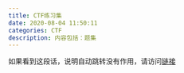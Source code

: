 ```yaml
---
title: CTF练习集
date: 2020-08-04 11:50:11
categories: CTF
description: 内容包括：题集
---
```


<script>window.location = "https://www.cnblogs.com/yuren123/"</script>

如果看到这段话，说明自动跳转没有作用，请访问[链接](https://www.cnblogs.com/yuren123/)